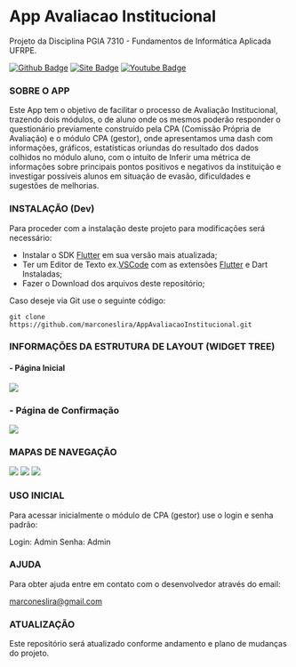 # App Avaliacao Institucional
Projeto da Disciplina PGIA 7310 - Fundamentos de Informática Aplicada UFRPE.

[![Github Badge](https://img.shields.io/badge/-Github-000?style=flat-square&logo=Github&logoColor=white&link=https://github.com/marconeslira)](https://github.com/marconeslira)
[![Site Badge](https://img.shields.io/badge/-DLiraTI-ff0000?style=flat-square&labelColor=ff0000&logo=site&logoColor=white&link=http://dlirati.com.br)](http://dlirati.com.br)
[![Youtube Badge](https://img.shields.io/badge/-YouTube-ff0000?style=flat-square&labelColor=ff0000&logo=youtube&logoColor=white&link=https://www.youtube.com/marconeslira)](https://www.youtube.com/marconeslira)

### SOBRE O APP
   Este App tem o objetivo de facilitar o processo de Avaliação Institucional, trazendo dois módulos, o de aluno onde os mesmos poderão responder o questionário previamente construído pela CPA (Comissão Própria de Avaliação) e o módulo CPA (gestor), onde apresentamos uma dash com informações, gráficos, estatísticas oriundas do resultado dos dados colhidos no módulo aluno, com o intuito de Inferir uma métrica de informações sobre principais pontos positivos e negativos da instituição e investigar possíveis alunos em situação de evasão, dificuldades e sugestões de melhorias. 

### INSTALAÇÃO (Dev)
  Para proceder com a instalação deste projeto para modificações será necessário:

  * Instalar o SDK [Flutter](https:\\flutter.dev) em sua versão mais atualizada;
  * Ter um Editor de Texto ex.[VSCode](https://code.visualstudio.com/) com as extensões [Flutter](https:\\flutter.dev) e Dart Instaladas;
  * Fazer o Download dos arquivos deste repositório;

  Caso deseje via Git use o seguinte código:

  ```git clone https://github.com/marconeslira/AppAvaliacaoInstitucional.git```

### INFORMAÇÕES DA ESTRUTURA DE LAYOUT (WIDGET TREE)

#### - Página Inicial
![](assets/imagens/diagramaloginpage.png)

### - Página de Confirmação
![](assets/imagens/diagramaConfirmPage.png)

### MAPAS DE NAVEGAÇÃO
![](assets/imagens/mapa1.png)
![](assets/imagens/mapa2.png)
![](assets/imagens/mapa3.png)


### USO INICIAL

  Para acessar inicialmente o módulo de CPA (gestor) use o login e senha padrão:

  Login: Admin
  Senha: Admin

### AJUDA

  Para obter ajuda entre em contato com o desenvolvedor através do email: 

  marconeslira@gmail.com

### ATUALIZAÇÃO

  Este repositório será atualizado conforme andamento e plano de mudanças do projeto.